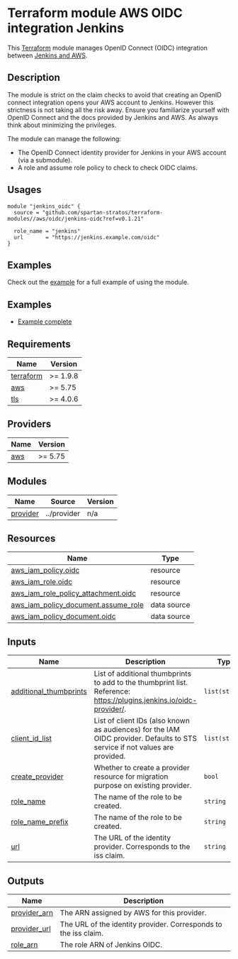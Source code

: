 # Terraform module AWS OIDC integration Jenkins

This [Terraform](https://www.terraform.io/) module manages OpenID Connect (OIDC) integration between [Jenkins and AWS](https://plugins.jenkins.io/oidc-provider/).

## Description

The module is strict on the claim checks to avoid that creating an OpenID connect integration opens your AWS account to Jenkins. However this strictness is not taking all the risk away. Ensure you familiarize yourself with OpenID Connect and the docs provided by Jenkins and AWS. As always think about minimizing the privileges.

The module can manage the following:

- The OpenID Connect identity provider for Jenkins in your AWS account (via a submodule).
- A role and assume role policy to check to check OIDC claims.

## Usages
```hcl
module "jenkins_oidc" {
  source = "github.com/spartan-stratos/terraform-modules//aws/oidc/jenkins-oidc?ref=v0.1.21"

  role_name = "jenkins"
  url       = "https://jenkins.example.com/oidc"
}
```

## Examples

Check out the [example](examples/default/README.md) for a full example of using the module.

## Examples
- [Example complete](./examples/complete/)

<!-- BEGIN_TF_DOCS -->
## Requirements

| Name | Version |
|------|---------|
| <a name="requirement_terraform"></a> [terraform](#requirement\_terraform) | >= 1.9.8 |
| <a name="requirement_aws"></a> [aws](#requirement\_aws) | >= 5.75 |
| <a name="requirement_tls"></a> [tls](#requirement\_tls) | >= 4.0.6 |

## Providers

| Name | Version |
|------|---------|
| <a name="provider_aws"></a> [aws](#provider\_aws) | >= 5.75 |

## Modules

| Name | Source | Version |
|------|--------|---------|
| <a name="module_provider"></a> [provider](#module\_provider) | ../provider | n/a |

## Resources

| Name | Type |
|------|------|
| [aws_iam_policy.oidc](https://registry.terraform.io/providers/hashicorp/aws/latest/docs/resources/iam_policy) | resource |
| [aws_iam_role.oidc](https://registry.terraform.io/providers/hashicorp/aws/latest/docs/resources/iam_role) | resource |
| [aws_iam_role_policy_attachment.oidc](https://registry.terraform.io/providers/hashicorp/aws/latest/docs/resources/iam_role_policy_attachment) | resource |
| [aws_iam_policy_document.assume_role](https://registry.terraform.io/providers/hashicorp/aws/latest/docs/data-sources/iam_policy_document) | data source |
| [aws_iam_policy_document.oidc](https://registry.terraform.io/providers/hashicorp/aws/latest/docs/data-sources/iam_policy_document) | data source |

## Inputs

| Name | Description | Type | Default | Required |
|------|-------------|------|---------|:--------:|
| <a name="input_additional_thumbprints"></a> [additional\_thumbprints](#input\_additional\_thumbprints) | List of additional thumbprints to add to the thumbprint list. Reference: https://plugins.jenkins.io/oidc-provider/. | `list(string)` | `[]` | no |
| <a name="input_client_id_list"></a> [client\_id\_list](#input\_client\_id\_list) | List of client IDs (also known as audiences) for the IAM OIDC provider. Defaults to STS service if not values are provided. | `list(string)` | <pre>[<br/>  "sts.amazonaws.com"<br/>]</pre> | no |
| <a name="input_create_provider"></a> [create\_provider](#input\_create\_provider) | Whether to create a provider resource for migration purpose on existing provider. | `bool` | `false` | no |
| <a name="input_role_name"></a> [role\_name](#input\_role\_name) | The name of the role to be created. | `string` | n/a | yes |
| <a name="input_role_name_prefix"></a> [role\_name\_prefix](#input\_role\_name\_prefix) | The name of the role to be created. | `string` | `""` | no |
| <a name="input_url"></a> [url](#input\_url) | The URL of the identity provider. Corresponds to the iss claim. | `string` | n/a | yes |

## Outputs

| Name | Description |
|------|-------------|
| <a name="output_provider_arn"></a> [provider\_arn](#output\_provider\_arn) | The ARN assigned by AWS for this provider. |
| <a name="output_provider_url"></a> [provider\_url](#output\_provider\_url) | The URL of the identity provider. Corresponds to the iss claim. |
| <a name="output_role_arn"></a> [role\_arn](#output\_role\_arn) | The role ARN of Jenkins OIDC. |
<!-- END_TF_DOCS -->